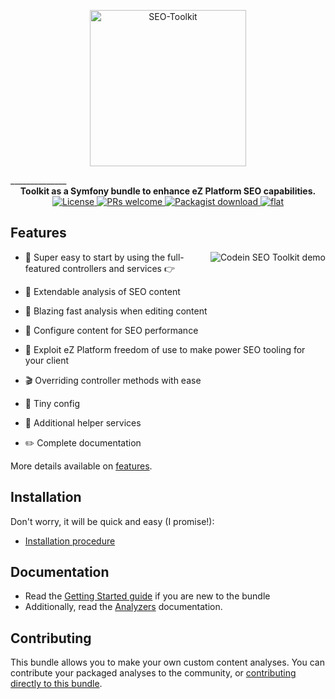 <p align="center"><a href="https://www.codein.fr" target="_blank">
    <img src="https://i.ibb.co/dgcwrQW/SEO-Toolkit.png" alt="SEO-Toolkit"  width="250" border="0">
</a></p>
______________
<div align="center">
  <strong>Toolkit as a Symfony bundle to enhance eZ Platform SEO capabilities.</strong>
</div>

<div align="center">
    <a href="https://github.com/Codein-Labs/ezplatform-seo-toolkit/blob/master/LICENSE">
        <img src="https://img.shields.io/github/license/Codein-Labs/ezplatform-seo-toolkit.svg" alt="License" />
    </a>
    <a href="http://makeapullrequest.com">
        <img src="https://img.shields.io/badge/PRs-welcome-brightgreen.svg?color=blueviolet" alt="PRs welcome" />
    </a>
    <a href="http://makeapullrequest.com">
        <img src="https://img.shields.io/packagist/1M/codein/ezplatform-seo-toolkit/?color=blue" alt="Packagist download" />
    </a>
    <a href="https://www.codein.fr">
        <img alt="flat" src="https://img.shields.io/badge/Made%20by-Codein-fb5b39?logo=data:image/png;base64,iVBORw0KGgoAAAANSUhEUgAAABMAAAAOCAMAAAD6xte7AAAABGdBTUEAALGPC/xhBQAAAAFzUkdCAK7OHOkAAABLUExURUdwTBQbTRQbTRQbTRQbTRUcTRQbTf9cORQbTRQbTfFXO/9cOcxKQhQbTRQbTRQbTRQbTcxKQhQbTclJQv9cOf9cORQbTf9cOcxKQj3W4ekAAAAWdFJOUwDiuszCCpSZ91xvCpZw8CA9ZinCwoJkT6Q2AAAAkElEQVQY01WO2w6EIBBDKwiieNct/P+Xbpk12diHBg7TocBLw/QcFk/S7Q2VcjQSev4Uke9SOYo11Pkkn5EvMm0Y5XoKkbUMFopwtGlgKmI4FYJCz1fT0HzVnVytxOd50Sp05GklZkNa7xDJPohVxiCU2vpNfmXM6pK8QuxtupY7t3mTQtJhJbA7JfzyKvHXF1koCbxlF5LJAAAAAElFTkSuQmCC&style=flat">
    </a>
</div>

## Features

<img align="right" src="https://i.ibb.co/wBTfdyQ/S-lection-397.png" alt="Codein SEO Toolkit demo" />

- :electric_plug: Super easy to start by using the full-featured controllers and services :point_right:

- :octopus: Extendable analysis of SEO content

- :telescope: Blazing fast analysis when editing content

- :mag_right: Configure content for SEO performance

- :space_invader: Exploit eZ Platform freedom of use to make power SEO tooling for your client

- :clapper: Overriding controller methods with ease

- :wrench: Tiny config

- :gift: Additional helper services

- :pencil2: Complete documentation

More details available on [features][2].

Installation
-----------

Don't worry, it will be quick and easy (I promise!):
* [Installation procedure](docs/INSTALL.md)

Documentation
-------------

* Read the [Getting Started guide][5] if you are new to the bundle
* Additionally, read the [Analyzers][6] documentation.


Contributing 
------------

This bundle allows you to make your own custom content analyses. You can contribute your packaged analyses to the community, or [contributing directly to this bundle][7]. 

[1]: https://www.codein.fr
[2]: docs/FEATURES.md
[3]: docs/INSTALL.md
[4]: docs/REQUIREMENTS.md
[5]: docs/GETTING_STARTED.md
[6]: docs/ANALYZERS.md
[7]: CONTRIBUTING.md
